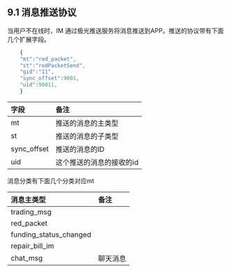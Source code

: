## 9.1 消息推送协议

当用户不在线时，IM 通过极光推送服务将消息推送到APP。推送的协议带有下面几个扩展字段。

```js
    {
    "mt":"red_packet",
    "st":"redPacketSend",
    "gid":"11",
    "sync_offset":9001,
    "uid":90011,
    }
```

| 字段 | 备注 |
| :--- | :--- |
| mt | 推送的消息的主类型 |
| st | 推送的消息的子类型 |
| sync\_offset | 推送的消息的ID |
| uid | 这个推送的消息的接收的id |

消息分类有下面几个分类对应mt

| 消息主类型 | 备注 |
| :--- | :--- |
| trading\_msg |   | 币币 |
| red\_packet |   | 红包 |
| funding\_status\_changed |   | 订单消息 |
| repair\_bill\_im |   | 工单消息 |
| chat\_msg | 聊天消息 |



